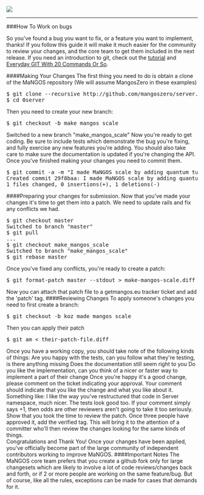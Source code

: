 [![](/wiki/icons/home.gif)](/wiki/Home.md) 

----------

###How To Work on bugs

So you've found a bug you want to fix, or a feature you want to implement, thanks! If you follow this guide it will make it much easier for the community to review your changes, and the core team to get them included in the next release. If you need an introduction to git, check out the [tutorial](https://www.kernel.org/pub/software/scm/git/docs/gittutorial.html) and [Everyday GIT With 20 Commands Or So](https://www.kernel.org/pub/software/scm/git/docs/everyday.html).

####Making Your Changes
The first thing you need to do is obtain a clone of the MaNGOS repository (We will assume MangosZero in these examples)
<pre>$ git clone --recursive http://github.com/mangoszero/server.git 0server
$ cd 0server</pre>

Then you need to create your new branch:
<pre>$ git checkout -b make_mangos_scale</pre>

Switched to a new branch "make_mangos_scale"
Now you're ready to get coding. Be sure to include tests which demonstrate the bug you're fixing, and fully exercise any new features you're adding. You should also take care to make sure the documentation is updated if you're changing the API. Once you've finished making your changes you need to commit them.
<pre>$ git commit -a -m "I made MaNGOS scale by adding quantum tunneling"
Created commit 29f8baa: I made MaNGOS scale by adding quantum tunneling
1 files changed, 0 insertions(+), 1 deletions(-)</pre>

####Preparing your changes for submission.
Now that you've made your changes it's time to get them into a patch. We need to update rails and fix any conflicts we had.
<pre>$ git checkout master
Switched to branch "master"
$ git pull
...
$ git checkout make_mangos_scale
Switched to branch "make_mangos_scale"
$ git rebase master</pre>

Once you've fixed any conflicts, you're ready to create a patch:
<pre>$ git format-patch master --stdout > make-mangos-scale.diff</pre>

Now you can attach that patch file to a getmangos.eu tracker ticket and add the 'patch' tag. 
####Reviewing Changes
To apply someone's changes you need to first create a branch:
<pre>$ git checkout -b koz_made_mangos_scale</pre>

Then you can apply their patch
<pre>$ git am < their-patch-file.diff</pre>

Once you have a working copy, you should take note of the following kinds of things:
Are you happy with the tests, can you follow what they're testing, is there anything missing
Does the documentation still seem right to you
Do you like the implementation, can you think of a nicer or faster way to implement a part of their change
Once you're happy it's a good change, please comment on the ticket indicating your approval. Your comment should indicate that you like the change and what you like about it. Something like:
I like the way you've restructured that code in Server namespace, much nicer. The tests look good too.
If your comment simply says +1, then odds are other reviewers aren't going to take it too seriously. Show that you took the time to review the patch. Once three people have approved it, add the verified tag. This will bring it to the attention of a committer who'll then review the changes looking for the same kinds of things.
<br />Congratulations and Thank You!
Once your changes have been applied, you've officially become part of the large community of independent contributors working to improve MaNGOS.
####Important Notes
The MaNGOS core team prefers that you create a github fork only for large changesets which are likely to involve a lot of code reviews/changes back and forth, or if 2 or more people are working on the same feature/bug. But of course, like all the rules, exceptions can be made for cases that demands for it.
